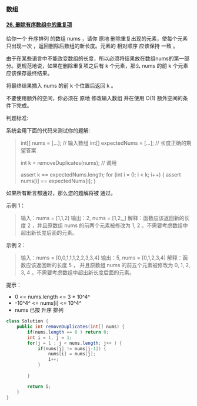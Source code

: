 ### 数组

#### [26. 删除有序数组中的重复项](https://leetcode-cn.com/problems/remove-duplicates-from-sorted-array/)

给你一个 升序排列 的数组 nums ，请你 原地 删除重复出现的元素，使每个元素 只出现一次 ，返回删除后数组的新长度。元素的 相对顺序 应该保持 一致 。

由于在某些语言中不能改变数组的长度，所以必须将结果放在数组nums的第一部分。更规范地说，如果在删除重复项之后有 k 个元素，那么 nums 的前 k 个元素应该保存最终结果。

将最终结果插入 nums 的前 k 个位置后返回 k 。

不要使用额外的空间，你必须在 原地 修改输入数组 并在使用 O(1) 额外空间的条件下完成。

判题标准:

系统会用下面的代码来测试你的题解:

> int[] nums = [...]; // 输入数组
> int[] expectedNums = [...]; // 长度正确的期望答案
>
> int k = removeDuplicates(nums); // 调用
>
> assert k == expectedNums.length;
> for (int i = 0; i < k; i++) {
>     assert nums[i] == expectedNums[i];
> }
>

如果所有断言都通过，那么您的题解将被 通过。 

示例 1：

> 输入：nums = [1,1,2]
> 输出：2, nums = [1,2,_]
> 解释：函数应该返回新的长度 2 ，并且原数组 nums 的前两个元素被修改为 1, 2 。不需要考虑数组中超出新长度后面的元素。

示例 2：

> 输入：nums = [0,0,1,1,1,2,2,3,3,4]
> 输出：5, nums = [0,1,2,3,4]
> 解释：函数应该返回新的长度 5 ， 并且原数组 nums 的前五个元素被修改为 0, 1, 2, 3, 4 。不需要考虑数组中超出新长度后面的元素。


提示：

* 0 <= nums.length <= 3 * 10^4^
* -10^4^ <= nums[i] <= 10^4^
* nums 已按 升序 排列

```java
class Solution {
    public int removeDuplicates(int[] nums) {
        if(nums.length == 0 ) return 0;
        int i = 1, j = 1;
        for(j = 1 ; j < nums.length; j++ ) {
            if(nums[j] != nums[j-1]) {
                nums[i] = nums[j];
                i++;
            }
                
        }

        return i;
    }
}
```


